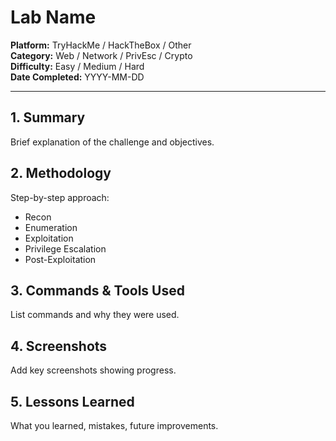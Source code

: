 # Lab Name

**Platform:** TryHackMe / HackTheBox / Other  
**Category:** Web / Network / PrivEsc / Crypto  
**Difficulty:** Easy / Medium / Hard  
**Date Completed:** YYYY-MM-DD  

---

## 1. Summary
Brief explanation of the challenge and objectives.

## 2. Methodology
Step-by-step approach:
- Recon
- Enumeration
- Exploitation
- Privilege Escalation
- Post-Exploitation

## 3. Commands & Tools Used
List commands and why they were used.

## 4. Screenshots
Add key screenshots showing progress.

## 5. Lessons Learned
What you learned, mistakes, future improvements.


